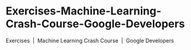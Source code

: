 # Exercises-Machine-Learning-Crash-Course-Google-Developers
Exercises  |  Machine Learning Crash Course  |  Google Developers
